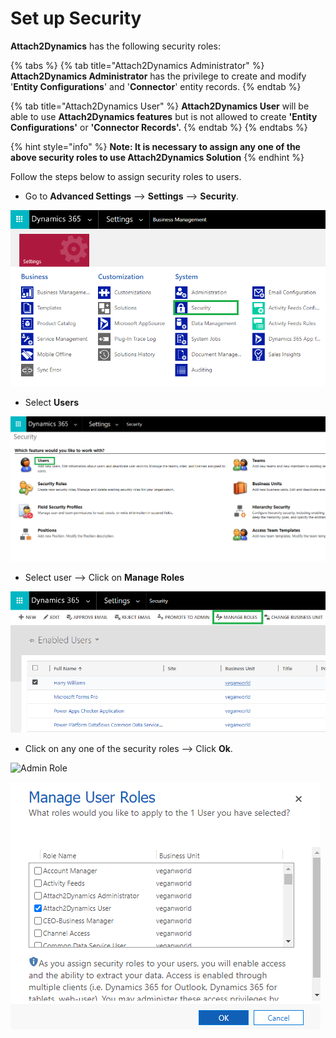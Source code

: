 # Set up Security

**Attach2Dynamics** has the following security roles:

{% tabs %}
{% tab title="Attach2Dynamics Administrator" %}
**Attach2Dynamics Administrator** has the privilege to create and modify '**Entity Configurations**' and '**Connector**' entity records.
{% endtab %}

{% tab title="Attach2Dynamics User" %}
**Attach2Dynamics User** will be able to use **Attach2Dynamics features** but is not allowed to create **'Entity Configurations'** or **'Connector Records'.**
{% endtab %}
{% endtabs %}

{% hint style="info" %}
**Note: It is necessary to assign any one of the above security roles to use Attach2Dynamics Solution**
{% endhint %}

Follow the steps below to assign security roles to users.

* Go to **Advanced Settings** --> **Settings** --> **Security**.

![](<../../.gitbook/assets/a (7).png>)

* Select **Users**

![](<../../.gitbook/assets/b (1).png>)

* Select user --> Click on **Manage Roles**

![](<../../.gitbook/assets/c (8).png>)

* Click on any one of the security roles --> Click **Ok**.

![Admin Role](<../../.gitbook/assets/Set Security\_1 (1).png>)

![User Role](<../../.gitbook/assets/d (1).png>)
